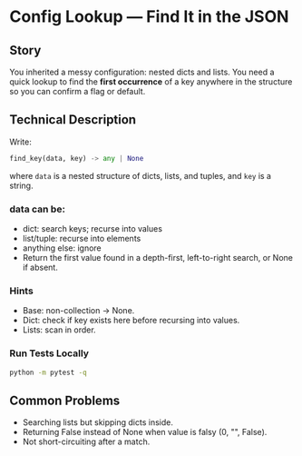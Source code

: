 # Config Lookup — Find It in the JSON

## Story
You inherited a messy configuration: nested dicts and lists. You need a quick lookup to find the **first occurrence** of a key anywhere in the structure so you can confirm a flag or default.

## Technical Description
Write:

```py
find_key(data, key) -> any | None
```

where `data` is a nested structure of dicts, lists, and tuples, and `key` is a string.

### data can be:

- dict: search keys; recurse into values
- list/tuple: recurse into elements
- anything else: ignore
- Return the first value found in a depth-first, left-to-right search, or None if absent.

### Hints
- Base: non-collection → None.
- Dict: check if key exists here before recursing into values.
- Lists: scan in order.

### Run Tests Locally
```bash
python -m pytest -q
```
## Common Problems

- Searching lists but skipping dicts inside.
- Returning False instead of None when value is falsy (0, "", False).
- Not short-circuiting after a match.